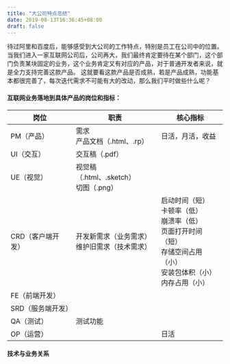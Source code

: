 ```yaml
---
title: "大公司特点总结"
date: 2019-08-13T16:36:45+08:00
draft: false
---
```


待过阿里和百度后，能够感受到大公司的工作特点，特别是员工在公司中的位置。
当我们进入一家互联网公司后，公司再大，我们最终肯定要待在某个部门，这个部门负责某块固定的业务，这个业务肯定又有对应的产品，对于普通开发者来说，就是全力支持完善这款产品。
这就要看这款产品是否成熟，若是产品成熟，功能基本都很完善了，每次迭代需求不可能有大的改动，那么我们平时做些什么呢？

#### 互联网业务落地到具体产品的岗位和指标：
|岗位|职责|核心指标|
|---|---|---|
|PM（产品）|需求<br>产品文档（.html、.rp）|日活，月活，收益|
|UI（交互）|交互稿（.pdf）||
|UE（视觉）|视觉稿（.html、.sketch）<br>切图（.png）||
|CRD（客户端开发）|开发新需求（业务需求）<br>维护旧需求（技术需求）|启动时间（短）<br>卡顿率（低）<br>崩溃率（低）<br>页面打开时间（短）<br>存储空间占用（小）<br>安装包体积（小）<br>内存占用（小）|
|FE（前端开发）|||
|SRD（服务端开发）|||
|QA（测试）|测试功能||
|OP（运营）||日活|
#### 技术与业务关系

